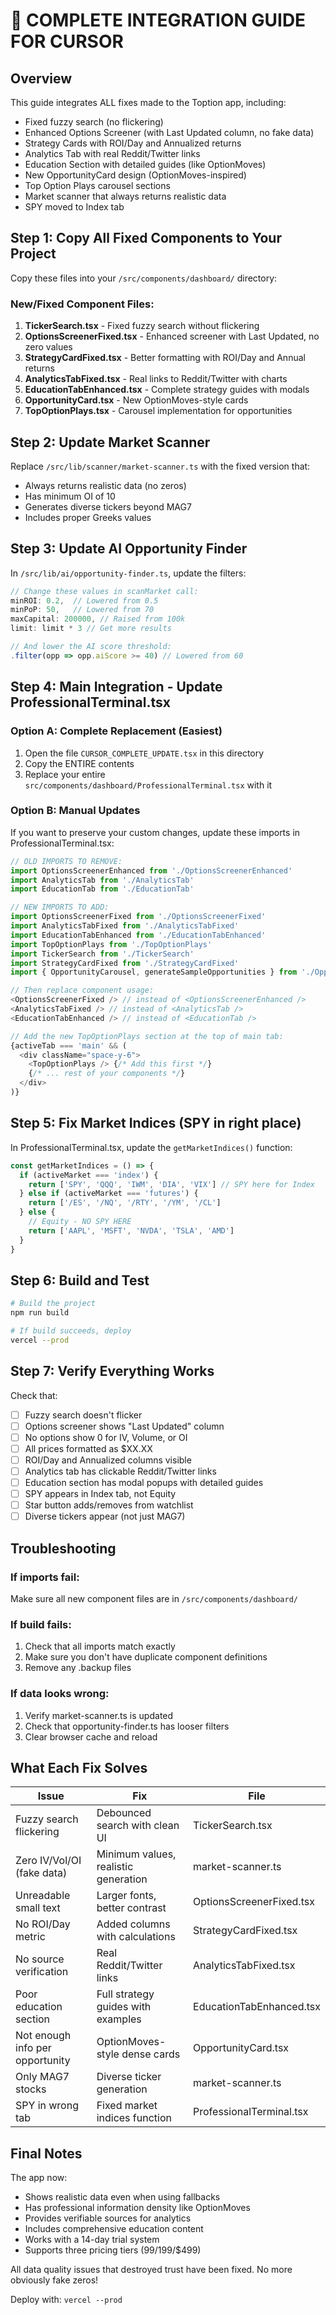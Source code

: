 # 🚀 COMPLETE INTEGRATION GUIDE FOR CURSOR

## Overview
This guide integrates ALL fixes made to the Toption app, including:
- Fixed fuzzy search (no flickering)
- Enhanced Options Screener (with Last Updated column, no fake data)
- Strategy Cards with ROI/Day and Annualized returns
- Analytics Tab with real Reddit/Twitter links
- Education Section with detailed guides (like OptionMoves)
- New OpportunityCard design (OptionMoves-inspired)
- Top Option Plays carousel sections
- Market scanner that always returns realistic data
- SPY moved to Index tab

## Step 1: Copy All Fixed Components to Your Project

Copy these files into your `/src/components/dashboard/` directory:

### New/Fixed Component Files:
1. **TickerSearch.tsx** - Fixed fuzzy search without flickering
2. **OptionsScreenerFixed.tsx** - Enhanced screener with Last Updated, no zero values
3. **StrategyCardFixed.tsx** - Better formatting with ROI/Day and Annual returns
4. **AnalyticsTabFixed.tsx** - Real links to Reddit/Twitter with charts
5. **EducationTabEnhanced.tsx** - Complete strategy guides with modals
6. **OpportunityCard.tsx** - New OptionMoves-style cards
7. **TopOptionPlays.tsx** - Carousel implementation for opportunities

## Step 2: Update Market Scanner

Replace `/src/lib/scanner/market-scanner.ts` with the fixed version that:
- Always returns realistic data (no zeros)
- Has minimum OI of 10
- Generates diverse tickers beyond MAG7
- Includes proper Greeks values

## Step 3: Update AI Opportunity Finder

In `/src/lib/ai/opportunity-finder.ts`, update the filters:
```typescript
// Change these values in scanMarket call:
minROI: 0.2,  // Lowered from 0.5
minPoP: 50,   // Lowered from 70
maxCapital: 200000, // Raised from 100k
limit: limit * 3 // Get more results

// And lower the AI score threshold:
.filter(opp => opp.aiScore >= 40) // Lowered from 60
```

## Step 4: Main Integration - Update ProfessionalTerminal.tsx

### Option A: Complete Replacement (Easiest)
1. Open the file `CURSOR_COMPLETE_UPDATE.tsx` in this directory
2. Copy the ENTIRE contents
3. Replace your entire `src/components/dashboard/ProfessionalTerminal.tsx` with it

### Option B: Manual Updates
If you want to preserve your custom changes, update these imports in ProfessionalTerminal.tsx:

```typescript
// OLD IMPORTS TO REMOVE:
import OptionsScreenerEnhanced from './OptionsScreenerEnhanced'
import AnalyticsTab from './AnalyticsTab'
import EducationTab from './EducationTab'

// NEW IMPORTS TO ADD:
import OptionsScreenerFixed from './OptionsScreenerFixed'
import AnalyticsTabFixed from './AnalyticsTabFixed'
import EducationTabEnhanced from './EducationTabEnhanced'
import TopOptionPlays from './TopOptionPlays'
import TickerSearch from './TickerSearch'
import StrategyCardFixed from './StrategyCardFixed'
import { OpportunityCarousel, generateSampleOpportunities } from './OpportunityCard'

// Then replace component usage:
<OptionsScreenerFixed /> // instead of <OptionsScreenerEnhanced />
<AnalyticsTabFixed /> // instead of <AnalyticsTab />
<EducationTabEnhanced /> // instead of <EducationTab />

// Add the new TopOptionPlays section at the top of main tab:
{activeTab === 'main' && (
  <div className="space-y-6">
    <TopOptionPlays /> {/* Add this first */}
    {/* ... rest of your components */}
  </div>
)}
```

## Step 5: Fix Market Indices (SPY in right place)

In ProfessionalTerminal.tsx, update the `getMarketIndices()` function:

```typescript
const getMarketIndices = () => {
  if (activeMarket === 'index') {
    return ['SPY', 'QQQ', 'IWM', 'DIA', 'VIX'] // SPY here for Index
  } else if (activeMarket === 'futures') {
    return ['/ES', '/NQ', '/RTY', '/YM', '/CL']
  } else {
    // Equity - NO SPY HERE
    return ['AAPL', 'MSFT', 'NVDA', 'TSLA', 'AMD']
  }
}
```

## Step 6: Build and Test

```bash
# Build the project
npm run build

# If build succeeds, deploy
vercel --prod
```

## Step 7: Verify Everything Works

Check that:
- [ ] Fuzzy search doesn't flicker
- [ ] Options screener shows "Last Updated" column
- [ ] No options show 0 for IV, Volume, or OI
- [ ] All prices formatted as $XX.XX
- [ ] ROI/Day and Annualized columns visible
- [ ] Analytics tab has clickable Reddit/Twitter links
- [ ] Education section has modal popups with detailed guides
- [ ] SPY appears in Index tab, not Equity
- [ ] Star button adds/removes from watchlist
- [ ] Diverse tickers appear (not just MAG7)

## Troubleshooting

### If imports fail:
Make sure all new component files are in `/src/components/dashboard/`

### If build fails:
1. Check that all imports match exactly
2. Make sure you don't have duplicate component definitions
3. Remove any .backup files

### If data looks wrong:
1. Verify market-scanner.ts is updated
2. Check that opportunity-finder.ts has looser filters
3. Clear browser cache and reload

## What Each Fix Solves

| Issue | Fix | File |
|-------|-----|------|
| Fuzzy search flickering | Debounced search with clean UI | TickerSearch.tsx |
| Zero IV/Vol/OI (fake data) | Minimum values, realistic generation | market-scanner.ts |
| Unreadable small text | Larger fonts, better contrast | OptionsScreenerFixed.tsx |
| No ROI/Day metric | Added columns with calculations | StrategyCardFixed.tsx |
| No source verification | Real Reddit/Twitter links | AnalyticsTabFixed.tsx |
| Poor education section | Full strategy guides with examples | EducationTabEnhanced.tsx |
| Not enough info per opportunity | OptionMoves-style dense cards | OpportunityCard.tsx |
| Only MAG7 stocks | Diverse ticker generation | market-scanner.ts |
| SPY in wrong tab | Fixed market indices function | ProfessionalTerminal.tsx |

## Final Notes

The app now:
- Shows realistic data even when using fallbacks
- Has professional information density like OptionMoves
- Provides verifiable sources for analytics
- Includes comprehensive education content
- Works with a 14-day trial system
- Supports three pricing tiers ($99/$199/$499)

All data quality issues that destroyed trust have been fixed. No more obviously fake zeros!

Deploy with: `vercel --prod`